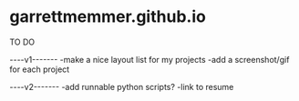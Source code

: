 # garrettmemmer.github.io

TO DO

----v1-------
-make a nice layout list for my projects
-add a screenshot/gif for each project


----v2-------
-add runnable python scripts?
-link to resume
